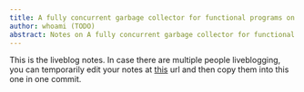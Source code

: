 ```yaml
---
title: A fully concurrent garbage collector for functional programs on multicore processors
author: whoami (TODO)
abstract: Notes on A fully concurrent garbage collector for functional programs on multicore processors
---
```


This is the liveblog notes.  In case there are multiple
people liveblogging, you can temporarily edit your notes
at [this](a-fully-concurrent-g/template.md) url and then copy them into this one in one
commit.
